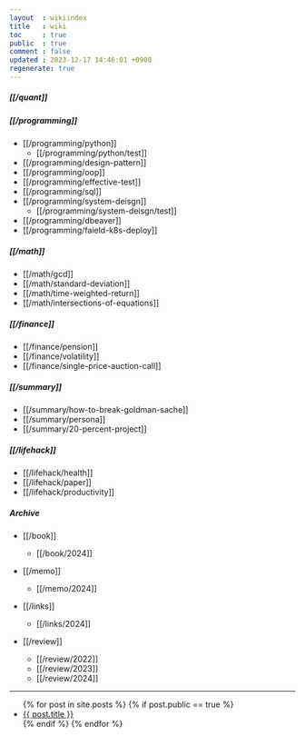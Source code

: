 ```yaml
---
layout  : wikiindex
title   : wiki
toc     : true
public  : true
comment : false
updated : 2023-12-17 14:46:01 +0900
regenerate: true
---
```


##### [[/quant]] 


##### [[/programming]]
* [[/programming/python]]
    * [[/programming/python/test]]
* [[/programming/design-pattern]]
* [[/programming/oop]]
* [[/programming/effective-test]]
* [[/programming/sql]]
* [[/programming/system-deisgn]]
    * [[/programming/system-deisgn/test]]  
* [[/programming/dbeaver]]
* [[/programming/faield-k8s-deploy]]
 


##### [[/math]]
* [[/math/gcd]]
* [[/math/standard-deviation]]
* [[/math/time-weighted-return]]
* [[/math/intersections-of-equations]]


##### [[/finance]]
* [[/finance/pension]]
* [[/finance/volatility]]
* [[/finance/single-price-auction-call]]


##### [[/summary]]
* [[/summary/how-to-break-goldman-sache]]
* [[/summary/persona]]
* [[/summary/20-percent-project]]


##### [[/lifehack]]
* [[/lifehack/health]]
* [[/lifehack/paper]]
* [[/lifehack/productivity]]

##### Archive
* [[/book]]
    * [[/book/2024]]

* [[/memo]]
    * [[/memo/2024]]

* [[/links]]
    * [[/links/2024]]

* [[/review]]
    * [[/review/2022]]
    * [[/review/2023]]
    * [[/review/2024]]

---
<div>
    <ul>
{% for post in site.posts %}
    {% if post.public == true %}
        <li>
            <a class="post-link" href="{{ post.url | prepend: site.baseurl }}">
                {{ post.title }}
            </a>
        </li>
    {% endif %}
{% endfor %}
    </ul>
</div>

